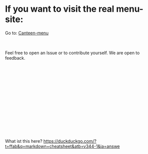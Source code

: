 # If you want to visit the real menu-site:
Go to: [Canteen-menu](https://jofahd.github.io/Kantine/webseite/index.html)

<br><br>
Feel free to open an Issue or to contribute yourself. We are open to feedback.
<br><br><br><br><br><br><br><br><br><br><br><br><br><br><br><br>
What ist this here?
https://duckduckgo.com/?t=ffab&q=markdown+cheatsheet&atb=v344-1&ia=answe
